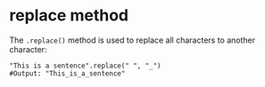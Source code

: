 # replace method

The `.replace()` method is used to replace all characters to another character:

```cli
"This is a sentence".replace(" ", "_")
#Output: "This_is_a_sentence"
```
